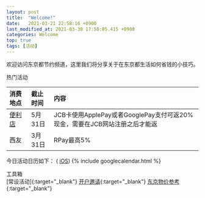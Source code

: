 ```yaml
---
layout: post
title:  "Welcome!"
date:   2021-03-21 22:58:16 +0900
last_modified_at: 2021-03-30 17:58:05.415 +0900
categories: Welcome
top: true
tags: [活动]
---
```

欢迎访问东京都节约频道，这里我们将分享关于在东京都生活如何省钱的小技巧。

热门活动

|  消费地点  | 截止时间 | 内容 |
| :----- | :----- | :----- |
| [便利店](https://www.jcb.co.jp/campaign/z03_convenience2103.html) | 5月31日 | JCB卡使用ApplePay或者GooglePay支付可返20%现金，需要在JCB网站注册之后才能返 |
| 西友 | 3月31日 | RPay最高5% |


今日活动日历如下： ( [iOS])
{% include googlecalendar.html %}

工具箱<br />
[常设活动]{:target="_blank"} [开户邀请](/invitation){:target="_blank"} [东京物价参考](https://docs.google.com/spreadsheets/d/1sqomoAxb6Ka-3Dwnr2MUsAorsqv5EQHFlGjt8Edo-nE/edit?usp=sharing){:target="_blank"}



[iOS]: https://calendar.google.com/calendar/ical/2ad569p1pj82gmtjjj4d7ai2mo%40group.calendar.google.com/public/basic.ics
[每月免费领积分]: /monthly-points
